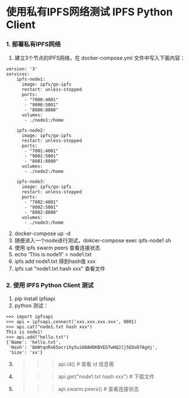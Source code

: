 # 使用私有IPFS网络测试 IPFS Python Client

### 1. 部署私有IPFS网络
1. 建立3个节点的IPFS网络，在 docker-compose.yml 文件中写入下面内容：
```
version: '3'
services:
    ipfs-node1:
      image: ipfs/go-ipfs
      restart: unless-stopped
      ports:
       - "7000:4001"
       - "9000:5001"
       - "8080:8080"
      volumes:
       - ./node1:/home

    ipfs-node2:
      image: ipfs/go-ipfs
      restart: unless-stopped
      ports:
       - "7001:4001"
       - "9001:5001"
       - "8081:8080"
      volumes:
       - ./node2:/home

    ipfs-node3:
      image: ipfs/go-ipfs
      restart: unless-stopped
      ports:
       - "7002:4001"
       - "9002:5001"
       - "8082:8080"
      volumes:
       - ./node3:/home
```
2. docker-compose up -d
3. 随便进入一个node进行测试，dokcer-compose exec ipfs-node1 sh
4. 使用 ipfs swarm peers 查看连接状态
5. echo ‘This is node1!’ > node1.txt
6. ipfs add node1.txt 得到hash值 xxx
7. ipfs cat "node1.txt hash xxx" 查看文件

### 2. 使用 IPFS Python Client 测试
1. pip install ipfsapi
2. python 测试：
```
>>> import ipfsapi
>>> api = ipfsapi.connect('xxx.xxx.xxx.xxx', 9001)
>>> api.cat("node1.txt hash xxx")
This is node1!
>>> api.add("hello.txt")
{'Name': 'hello.txt',
 'Hash': 'QmNtqnRx65ocriXy5ui6BAHDKBVEGTwHQJJj5EDoD7Agdj',
 'Size': 'xx'}

```
3. >>> api.id() # 查看 id 信息等
4. >>> api.get("node1.txt hash xxx") # 下载文件
5. >>> api.swarm.peers() # 查看连接状态
